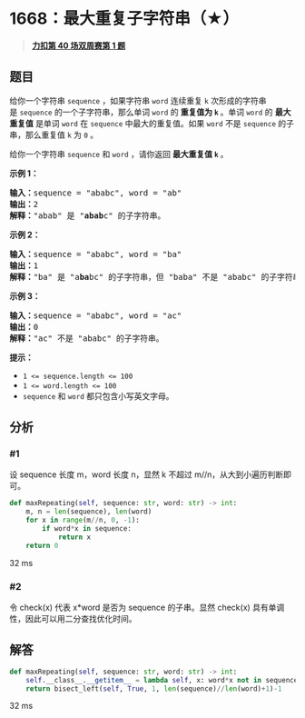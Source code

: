 # 1668：最大重复子字符串（★）


> <u>**[力扣第 40 场双周赛第 1 题](https://leetcode.cn/problems/maximum-repeating-substring/)**</u>

## 题目

<p>给你一个字符串 <code>sequence</code> ，如果字符串 <code>word</code> 连续重复 <code>k</code> 次形成的字符串是 <code>sequence</code> 的一个子字符串，那么单词 <code>word</code> 的 <strong>重复值为 <code>k</code></strong><strong> </strong>。单词 <code>word</code> 的 <strong>最</strong><strong>大重复值</strong> 是单词 <code>word</code> 在 <code>sequence</code> 中最大的重复值。如果 <code>word</code> 不是 <code>sequence</code> 的子串，那么重复值 <code>k</code> 为 <code>0</code> 。</p>

<p>给你一个字符串 <code>sequence</code> 和 <code>word</code> ，请你返回 <strong>最大重复值 <code>k</code> </strong>。</p>



<p><strong>示例 1：</strong></p>

<pre>
<b>输入：</b>sequence = "ababc", word = "ab"
<b>输出：</b>2
<strong>解释：</strong>"abab" 是 "<strong>abab</strong>c" 的子字符串。
</pre>

<p><strong>示例 2：</strong></p>

<pre>
<b>输入：</b>sequence = "ababc", word = "ba"
<b>输出：</b>1
<strong>解释：</strong>"ba" 是 "a<strong>ba</strong>bc" 的子字符串，但 "baba" 不是 "ababc" 的子字符串。
</pre>

<p><strong>示例 3：</strong></p>

<pre>
<b>输入：</b>sequence = "ababc", word = "ac"
<b>输出：</b>0
<strong>解释：</strong>"ac" 不是 "ababc" 的子字符串。
</pre>



<p><strong>提示：</strong></p>

<ul>
<li><code>1 <= sequence.length <= 100</code></li>
<li><code>1 <= word.length <= 100</code></li>
<li><code>sequence</code> 和 <code>word</code> 都只包含小写英文字母。</li>
</ul>


## 分析

### #1

设 sequence 长度 m，word 长度 n，显然 k 不超过 m//n，从大到小遍历判断即可。

```python
def maxRepeating(self, sequence: str, word: str) -> int:
    m, n = len(sequence), len(word)
    for x in range(m//n, 0, -1):
        if word*x in sequence:
            return x
    return 0
```
32 ms

### #2

令 check(x) 代表 x*word 是否为 sequence 的子串。显然 check(x) 具有单调性，因此可以用二分查找优化时间。

## 解答

```python
def maxRepeating(self, sequence: str, word: str) -> int:
    self.__class__.__getitem__ = lambda self, x: word*x not in sequence
    return bisect_left(self, True, 1, len(sequence)//len(word)+1)-1
```
32 ms



